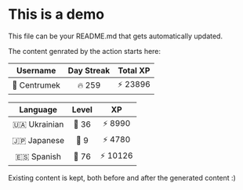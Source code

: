 # This is a demo

This file can be your README.md that gets automatically updated.

The content genrated by the action starts here:

<!--START_SECTION:duolingoStats-->
<!-- Automatically generated with https://github.com/centrumek/duolingo-readme-stats-->

| Username | Day Streak | Total XP |
|:---:|:---:|:---:|
| 👤 Centrumek | 🔥 259 | ⚡ 23896 |

| Language | Level | XP |
|:---:|:---:|:---:|
| 🇺🇦 Ukrainian | 👑 36 | ⚡ 8990 |
| 🇯🇵 Japanese | 👑 9 | ⚡ 4780 |
| 🇪🇸 Spanish | 👑 76 | ⚡ 10126 |

<!--END_SECTION:duolingoStats-->

Existing content is kept, both before and after the generated content :)